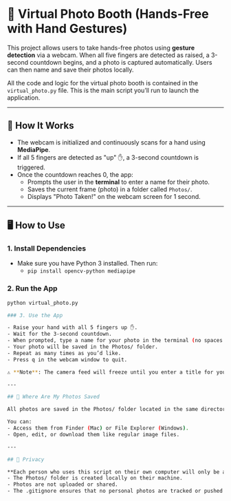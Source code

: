 # 📸 Virtual Photo Booth (Hands-Free with Hand Gestures)

This project allows users to take hands-free photos using **gesture detection** via a webcam. When all five fingers are detected as raised, a 3-second countdown begins, and a photo is captured automatically. Users can then name and save their photos locally.

All the code and logic for the virtual photo booth is contained in the `virtual_photo.py` file. This is the main script you’ll run to launch the application.

---

## 🚀 How It Works

- The webcam is initialized and continuously scans for a hand using **MediaPipe**.
- If all 5 fingers are detected as "up" ✋, a 3-second countdown is triggered.
- Once the countdown reaches 0, the app:
  - Prompts the user in the **terminal** to enter a name for their photo.
  - Saves the current frame (photo) in a folder called `Photos/`.
  - Displays "Photo Taken!" on the webcam screen for 1 second.

---

## 🖥️ How to Use

### 1. Install Dependencies

- Make sure you have Python 3 installed. Then run:
    - `pip install opencv-python mediapipe`

### 2. Run the App

```bash
python virtual_photo.py

### 3. Use the App

- Raise your hand with all 5 fingers up ✋.
- Wait for the 3-second countdown.
- When prompted, type a name for your photo in the terminal (no spaces!).
- Your photo will be saved in the Photos/ folder.
- Repeat as many times as you’d like.
- Press q in the webcam window to quit.

⚠️ **Note**: The camera feed will freeze until you enter a title for your photo in the terminal. After entering a name, the app resumes normally and allows you to take more photos.

---

## 📁 Where Are My Photos Saved

All photos are saved in the Photos/ folder located in the same directory as the script.

You can:
- Access them from Finder (Mac) or File Explorer (Windows).
- Open, edit, or download them like regular image files.

---

## 🔐 Privacy

**Each person who uses this script on their own computer will only be able to see their own photos.**
- The Photos/ folder is created locally on their machine.
- Photos are not uploaded or shared.
- The .gitignore ensures that no personal photos are tracked or pushed to GitHub.
